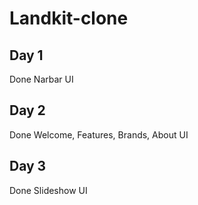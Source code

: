# Landkit-clone
## Day 1
Done Narbar UI
## Day 2
Done Welcome, Features, Brands, About UI
## Day 3
Done Slideshow UI